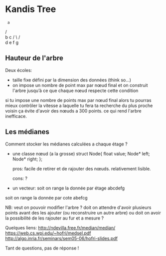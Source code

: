 # Kandis Tree

     a
   /   \
  b     c
 / \   / \
d   e f   g

## Hauteur de l'arbre
Deux écoles:
 - taille fixe défini par la dimension des données (think so...)
 - on impose un nombre de point max par nœud final et on construit l'arbre jusqu’à ce que chaque nœud respecte cette condition

si tu impose une nombre de points max par nœud final alors tu pourras mieux contrôler la vitesse a laquelle tu fera ta recherche du plus proche voisin
ça évite d'avoir des nœuds a 300 points. ce qui rend l'arbre inefficace.

## Les médianes
Comment stocker les médianes calculées a chaque étage ?
 - une classe nœud (a la grosse)
    struct Node{
        float value;
        Node* left;
        Node* right;
    };

    pros: facile de retirer et de rajouter des nœuds.
          relativement lisible.

    cons: ?

 - un vecteur:
 soit on range la donnée par étage
    abcdefg

 soit on range la donnée par cote
    abefcg

NB: veut on pouvoir modifier l'arbre ?
doit on attendre d'avoir plusieurs points avant des les ajouter (ou reconstruire un autre arbre) ou doit on avoir la possibilité de les rajouter au fur et a mesure ?

Quelques liens:
http://ndevilla.free.fr/median/median/
https://web.cs.wpi.edu/~hofri/medsel.pdf
http://algo.inria.fr/seminars/sem05-06/hofri-slides.pdf

Tant de questions, pas de réponse !
